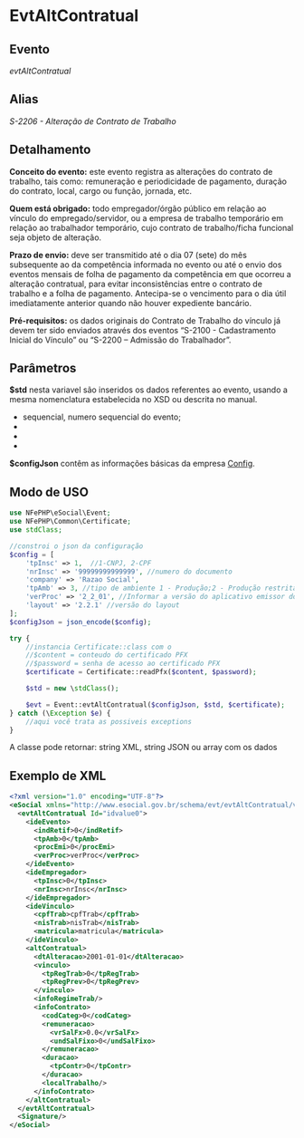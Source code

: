 # EvtAltContratual

## Evento
 *evtAltContratual*

## Alias
 *S-2206 - Alteração de Contrato de Trabalho*


## Detalhamento

**Conceito do evento:** este evento registra as alterações do contrato de trabalho,
tais como: remuneração e periodicidade de pagamento, duração do contrato, local, 
cargo ou função, jornada, etc.

**Quem está obrigado:** todo empregador/órgão público em relação ao vínculo do 
empregado/servidor, ou a empresa de trabalho temporário em relação ao trabalhador 
temporário, cujo contrato de trabalho/ficha funcional seja objeto de alteração.

**Prazo de envio:** deve ser transmitido até o dia 07 (sete) do mês subsequente 
ao da competência informada no evento ou até o envio dos eventos mensais de folha 
de pagamento da competência em que ocorreu a alteração contratual, para evitar 
inconsistências entre o contrato de trabalho e a folha de pagamento. Antecipa-se 
o vencimento para o dia útil imediatamente anterior quando não houver expediente bancário.

**Pré-requisitos:** os dados originais do Contrato de Trabalho do vínculo já 
devem ter sido enviados através dos eventos “S-2100 - Cadastramento Inicial do Vínculo” ou “S-2200 – Admissão do
Trabalhador”.


## Parâmetros
**$std** nesta variavel são inseridos os dados referentes ao evento, usando a mesma nomenclatura estabelecida no XSD ou descrita no manual.

- sequencial, numero sequencial do evento;
- 
- 
- 

**$configJson** contêm as informações básicas da empresa [Config](Config.md).


## Modo de USO

```php
use NFePHP\eSocial\Event;
use NFePHP\Common\Certificate;
use stdClass;

//constroi o json da configuração
$config = [
    'tpInsc' => 1,  //1-CNPJ, 2-CPF
    'nrInsc' => '99999999999999', //numero do documento
    'company' => 'Razao Social',
    'tpAmb' => 3, //tipo de ambiente 1 - Produção;2 - Produção restrita - dados reais;3 - Produção restrita - dados fictícios.
    'verProc' => '2_2_01', //Informar a versão do aplicativo emissor do evento.
    'layout' => '2.2.1' //versão do layout
];
$configJson = json_encode($config);

try {
    //instancia Certificate::class com o 
    //$content = conteudo do certificado PFX
    //$password = senha de acesso ao certificado PFX
    $certificate = Certificate::readPfx($content, $password);

    $std = new \stdClass();

    $evt = Event::evtAltContratual($configJson, $std, $certificate);
} catch (\Exception $e) {
    //aqui você trata as possiveis exceptions
}
```


A classe pode retornar: string XML, string JSON ou array com os dados


## Exemplo de XML

```xml
<?xml version="1.0" encoding="UTF-8"?>
<eSocial xmlns="http://www.esocial.gov.br/schema/evt/evtAltContratual/v02_02_01" xmlns:xsi="http://www.w3.org/2001/XMLSchema-instance" xsi:schemaLocation="http://www.esocial.gov.br/schema/evt/evtAltContratual/v02_02_01 ../schemes/evtAltContratual.xsd ">
  <evtAltContratual Id="idvalue0">
    <ideEvento>
      <indRetif>0</indRetif>
      <tpAmb>0</tpAmb>
      <procEmi>0</procEmi>
      <verProc>verProc</verProc>
    </ideEvento>
    <ideEmpregador>
      <tpInsc>0</tpInsc>
      <nrInsc>nrInsc</nrInsc>
    </ideEmpregador>
    <ideVinculo>
      <cpfTrab>cpfTrab</cpfTrab>
      <nisTrab>nisTrab</nisTrab>
      <matricula>matricula</matricula>
    </ideVinculo>
    <altContratual>
      <dtAlteracao>2001-01-01</dtAlteracao>
      <vinculo>
        <tpRegTrab>0</tpRegTrab>
        <tpRegPrev>0</tpRegPrev>
      </vinculo>
      <infoRegimeTrab/>
      <infoContrato>
        <codCateg>0</codCateg>
        <remuneracao>
          <vrSalFx>0.0</vrSalFx>
          <undSalFixo>0</undSalFixo>
        </remuneracao>
        <duracao>
          <tpContr>0</tpContr>
        </duracao>
        <localTrabalho/>
      </infoContrato>
    </altContratual>
  </evtAltContratual>
  <Signature/>
</eSocial>

```
